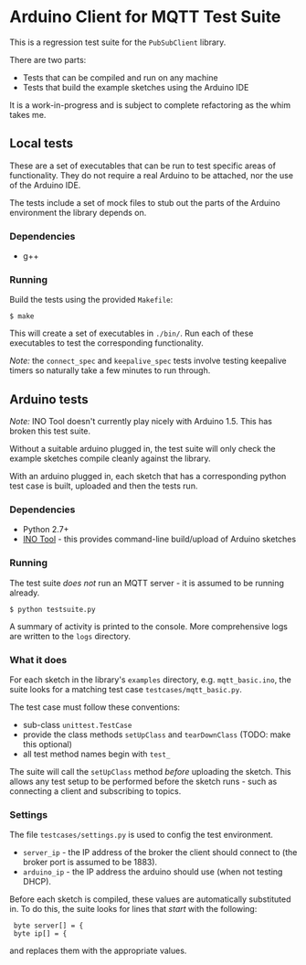 # Arduino Client for MQTT Test Suite

This is a regression test suite for the `PubSubClient` library.

There are two parts:

 - Tests that can be compiled and run on any machine
 - Tests that build the example sketches using the Arduino IDE


It is a work-in-progress and is subject to complete refactoring as the whim takes
me.


## Local tests

These are a set of executables that can be run to test specific areas of functionality.
They do not require a real Arduino to be attached, nor the use of the Arduino IDE.

The tests include a set of mock files to stub out the parts of the Arduino environment the library
depends on.

### Dependencies

 - g++

### Running

Build the tests using the provided `Makefile`:

    $ make

This will create a set of executables in `./bin/`. Run each of these executables to test the corresponding functionality.

*Note:* the `connect_spec` and `keepalive_spec` tests involve testing keepalive timers so naturally take a few minutes to run through.

## Arduino tests

*Note:* INO Tool doesn't currently play nicely with Arduino 1.5. This has broken this test suite.

Without a suitable arduino plugged in, the test suite will only check the
example sketches compile cleanly against the library.

With an arduino plugged in, each sketch that has a corresponding python
test case is built, uploaded and then the tests run.

### Dependencies

 - Python 2.7+
 - [INO Tool](http://inotool.org/) - this provides command-line build/upload of Arduino sketches

### Running

The test suite _does not_ run an MQTT server - it is assumed to be running already.

    $ python testsuite.py

A summary of activity is printed to the console. More comprehensive logs are written
to the `logs` directory.

### What it does

For each sketch in the library's `examples` directory, e.g. `mqtt_basic.ino`, the suite looks for a matching test case
`testcases/mqtt_basic.py`.

The test case must follow these conventions:
 - sub-class `unittest.TestCase`
 - provide the class methods `setUpClass` and `tearDownClass` (TODO: make this optional)
 - all test method names begin with `test_`

The suite will call the `setUpClass` method _before_ uploading the sketch. This
allows any test setup to be performed before the sketch runs - such as connecting
a client and subscribing to topics.


### Settings

The file `testcases/settings.py` is used to config the test environment.

 - `server_ip` - the IP address of the broker the client should connect to (the broker port is assumed to be 1883).
 - `arduino_ip` - the IP address the arduino should use (when not testing DHCP).

Before each sketch is compiled, these values are automatically substituted in. To
do this, the suite looks for lines that _start_ with the following:

     byte server[] = {
     byte ip[] = {

and replaces them with the appropriate values.




